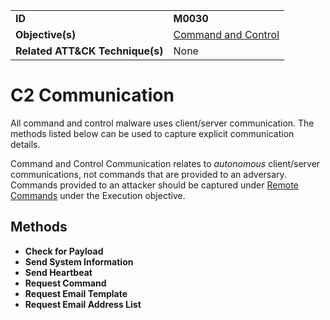 |||
|---------|------------------------|
|**ID**|**M0030**|
|**Objective(s)**|[Command and Control](https://github.com/MBCProject/mbc-markdown/tree/master/command-and-control)|
|**Related ATT&CK Technique(s)**|None|

C2 Communication
================
All command and control malware uses client/server communication. The methods listed below can be used to capture explicit communication details. 

Command and Control Communication relates to *autonomous* client/server communications, not commands that are provided to an adversary. Commands provided to an attacker should be captured under [Remote Commands](https://github.com/MBCProject/mbc-markdown/blob/master/execution/remote-commands.md) under the Execution objective.

Methods
-------
* **Check for Payload**
* **Send System Information**
* **Send Heartbeat**
* **Request Command**
* **Request Email Template**
* **Request Email Address List**